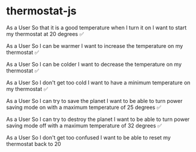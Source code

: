 # thermostat-js

As a User
So that it is a good temperature when I turn it on
I want to start my thermostat at 20 degrees ✅

As a User
So I can be warmer
I want to increase the temperature on my thermostat ✅

As a User
So I can be colder
I want to decrease the temperature on my thermostat ✅

As a User
So I don't get too cold
I want to have a minimum temperature on my thermostat ✅

As a User
So I can try to save the planet
I want to be able to turn power saving mode on with a maximum temperature of 25 degrees ✅

As a User
So I can try to destroy the planet
I want to be able to turn power saving mode off with a maximum temperature of 32 degrees ✅

As a User
So I don't get too confused
I want to be able to reset my thermostat back to 20
